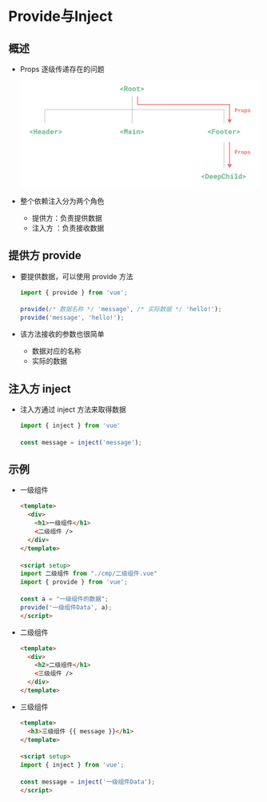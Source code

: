 # Provide与Inject

## 概述

+ Props 逐级传递存在的问题

  ![alt text](./images/依赖注入.png)

+ 整个依赖注入分为两个角色

  + 提供方：负责提供数据
  + 注入方 ：负责接收数据

## 提供方 provide

+ 要提供数据，可以使用 provide 方法

  ```js
  import { provide } from 'vue';

  provide(/* 数据名称 */ 'message', /* 实际数据 */ 'hello!');
  provide('message', 'hello!');
  ```

+ 该方法接收的参数也很简单

  + 数据对应的名称
  + 实际的数据

## 注入方 inject

+ 注入方通过 inject 方法来取得数据

  ```js
  import { inject } from 'vue'

  const message = inject('message');
  ```

## 示例

+ 一级组件

  ```html
  <template>
    <div>
      <h1>一级组件</h1>
      <二级组件 />
    </div>
  </template>

  <script setup>
  import 二级组件 from "./cmp/二级组件.vue"
  import { provide } from 'vue';

  const a = "一级组件的数据";
  provide('一级组件Data', a);
  </script>
  ```

+ 二级组件

  ```html
  <template>
    <div>
      <h2>二级组件</h1>
      <三级组件 />
    </div>
  </template>
  ```

+ 三级组件

  ```html
  <template>
    <h3>三级组件 {{ message }}</h1>
  </template>

  <script setup>
  import { inject } from 'vue';

  const message = inject('一级组件Data');
  </script>
  ```
